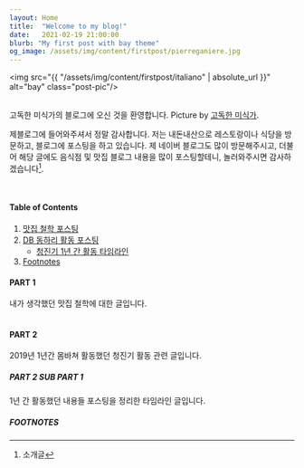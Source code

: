 ```yaml
---
layout: Home
title:  "Welcome to my blog!"
date:   2021-02-19 21:00:00
blurb: "My first post with bay theme"
og_image: /assets/img/content/firstpost/pierreganiere.jpg
---
```


<img src="{{ "/assets/img/content/firstpost/italiano" | absolute_url }}" alt="bay" class="post-pic"/>
<br />
<br />

고독한 미식가의 블로그에 오신 것을 환영합니다.
Picture by [고독한 미식가](https://blog.naver.com/okinet66).

제블로그에 들어와주셔서 정말 감사합니다. 저는 내돈내산으로 레스토랑이나 식당을 방문하고, 블로그에 포스팅을 하고 있습니다. 제 네이버 블로그도 많이 방문해주시고, 더불어 해당 글에도 음식점 및 맛집 블로그 내용을 많이 포스팅할테니, 놀러와주시면 감사하겠습니다[^1].

<br />


#### Table of Contents
1. [맛집 철학 포스팅](https://blog.naver.com/okinet66/220779111723)
2. [DB 동하리 활동 포스팅](https://blog.naver.com/okinet66/221778251247)
    * [청진기 1년 간 활동 타임라인](https://blog.naver.com/okinet66/221778251247)
3. [Footnotes](#footnotes)

#### PART 1
내가 생각했던 맛집 철학에 대한 글입니다.
<br />
<br />

#### PART 2
2019년 1년간 몸바쳐 활동했던 청진기 활동 관련 글입니다.
<br />

##### PART 2 SUB PART 1
1년 간 활동했던 내용들 포스팅을 정리한 타임라인 글입니다.
<br />

##### FOOTNOTES

[^1]: 소개글

